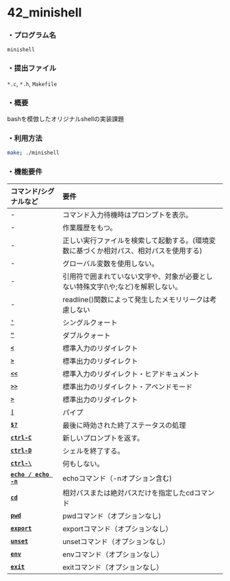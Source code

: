 # 42_minishell
### ・プログラム名
`minishell`
### ・提出ファイル
`*.c`, `*.h`, `Makefile`
### ・概要
bashを模倣したオリジナルshellの実装課題
### ・利用方法
```sh
make; ./minishell
```
### ・機能要件
|コマンド/シグナルなど|要件|
|:-|:-|
|-|コマンド入力待機時はプロンプトを表示。|
|-|作業履歴をもつ。|
|-|正しい実行ファイルを検索して起動する。(環境変数に基づくか相対パス、相対パスを使用する)|
|-|グローバル変数を使用しない。|
|-|引用符で囲まれていない文字や、対象が必要としない特殊文字(\や;など)を解釈しない。|
|-|readline()関数によって発生したメモリリークは考慮しない|
|[**`'`**]()|シングルクォート|
|[**`"`**]()|ダブルクォート|
|[**`<`**]()|標準入力のリダイレクト|
|[**`>`**]()|標準出力のリダイレクト|
|[**`<<`**]()|標準入力のリダイレクト・ヒアドキュメント|
|[**`>>`**]()|標準出力のリダイレクト・アペンドモード|
|[**`>`**]()|標準出力のリダイレクト|
|[**`\|`**]()|パイプ|
|[**`$?`**]()|最後に時効された終了ステータスの処理
|[**`ctrl-C`**]()|新しいプロンプトを返す。|
|[**`ctrl-D`**]()|シェルを終了する。|
|[**`ctrl-\`**]()|何もしない。|
|[**`echo / echo -n`**]()|echoコマンド（-nオプション含む)|
|[**`cd`**]()|相対パスまたは絶対パスだけを指定したcdコマンド|
|[**`pwd`**]()|pwdコマンド（オプションなし)|
|[**`export`**]()|exportコマンド（オプションなし）|
|[**`unset`**]()|unsetコマンド（オプションなし）|
|[**`env`**]()|envコマンド（オプションなし）|
|[**`exit`**]()|exitコマンド（オプションなし）|

